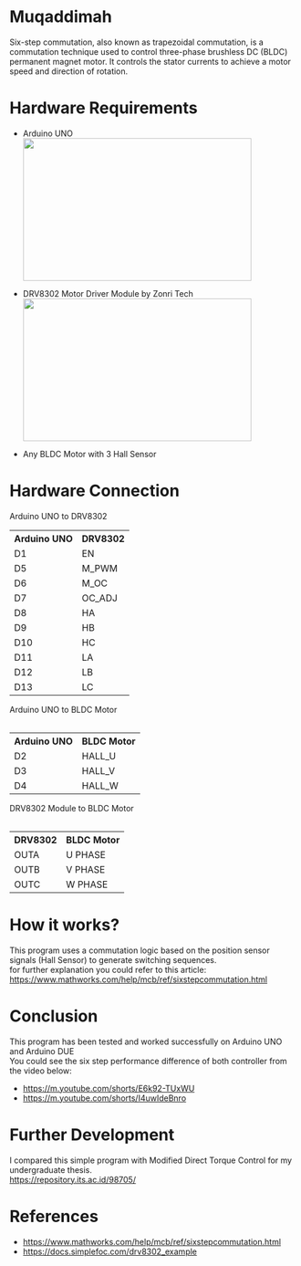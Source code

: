 # Muqaddimah
Six-step commutation, also known as trapezoidal commutation, is a commutation technique used to control three-phase brushless DC (BLDC) permanent magnet motor. 
It controls the stator currents to achieve a motor speed and direction of rotation.

# Hardware Requirements
- Arduino UNO <br/>
  <img src="https://github.com/zulfiar-am/six-step-commutation/assets/63053239/3cfb10b2-f3c1-43d6-b9a6-64da90646957" width="400" height="250">

- DRV8302 Motor Driver Module by Zonri Tech <br/>
  <img src="https://github.com/zulfiar-am/six-step-commutation/assets/63053239/7e5b1d96-519d-42d0-9e17-71848dd53193" width="400" height="250">
  
- Any BLDC Motor with 3 Hall Sensor

# Hardware Connection
Arduino UNO to DRV8302 <br/>
<table>
  <tr>
    <th>Arduino UNO</th>
    <th>DRV8302</th>
  </tr>
  <tr>
    <td>D1</td>
    <td>EN</td>
  </tr>
  <tr>
    <td>D5</td>
    <td>M_PWM</td>
  </tr>
  <tr>
    <td>D6</td>
    <td>M_OC</td>
  </tr>
  <tr>
    <td>D7</td>
    <td>OC_ADJ</td>
  </tr>
   <tr>
    <td>D8</td>
    <td>HA</td>
  </tr>
   <tr>
    <td>D9</td>
    <td>HB</td>
  </tr>
   <tr>
    <td>D10</td>
    <td>HC</td>
  </tr>
   <tr>
    <td>D11</td>
    <td>LA</td>
  </tr>
   <tr>
    <td>D12</td>
    <td>LB</td>
  </tr>
   <tr>
    <td>D13</td>
    <td>LC</td>
  </tr>
<table/>
Arduino UNO to BLDC Motor <br/>
  <table>
  <tr>
    <th>Arduino UNO</th>
    <th>BLDC Motor</th>
  </tr>
  <tr>
    <td>D2</td>
    <td>HALL_U</td>
  </tr>
  <tr>
    <td>D3</td>
    <td>HALL_V</td>
  </tr>
  <tr>
    <td>D4</td>
    <td>HALL_W</td>
  </tr>
  <table/>
  DRV8302 Module to BLDC Motor <br/>
  <table>
  <tr>
    <th>DRV8302</th>
    <th>BLDC Motor</th>
  </tr>
  <tr>
    <td>OUTA</td>
    <td>U PHASE</td>
  </tr>
  <tr>
    <td>OUTB</td>
    <td>V PHASE</td>
  </tr>
  <tr>
    <td>OUTC</td>
    <td>W PHASE</td>
  </tr>
  <table/>

  # How it works?
  This program uses a commutation logic based on the position sensor signals (Hall Sensor) to generate switching sequences. <br/>
  for further explanation you could refer to this article: <br/>
  https://www.mathworks.com/help/mcb/ref/sixstepcommutation.html

  # Conclusion
  This program has been tested and worked successfully on Arduino UNO and Arduino DUE <br/>
  You could see the six step performance difference of both controller from the video below: <br/>
  - https://m.youtube.com/shorts/E6k92-TUxWU
  - https://m.youtube.com/shorts/I4uwIdeBnro
  
  # Further Development
  I compared this simple program with Modified Direct Torque Control for my undergraduate thesis. <br/>
  https://repository.its.ac.id/98705/
  
  # References
  - https://www.mathworks.com/help/mcb/ref/sixstepcommutation.html
  - https://docs.simplefoc.com/drv8302_example
  

  
